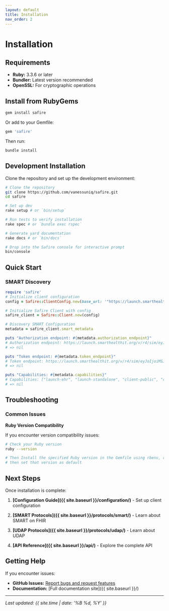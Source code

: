 ```yaml
---
layout: default
title: Installation
nav_order: 2
---
```


# Installation

## Requirements

- **Ruby:** 3.3.6 or later
- **Bundler:** Latest version recommended
- **OpenSSL:** For cryptographic operations

## Install from RubyGems

```bash
gem install safire
```

Or add to your Gemfile:

```ruby
gem 'safire'
```

Then run:

```bash
bundle install
```

## Development Installation

Clone the repository and set up the development environment:

```bash
# Clone the repository
git clone https://github.com/vanessuniq/safire.git
cd safire

# Set up dev
rake setup # or `bin/setup`

# Run tests to verify installation
rake spec # or `bundle exec rspec`

# Generate yard documentation
rake docs # or `bin/docs`

# Drop into the Safire console for interactive prompt
bin/console
```

## Quick Start

### SMART Discovery

```ruby
require 'safire'
# Initialize client configuration
config = Safire::ClientConfig.new(base_url: '"https://launch.smarthealthit.org/v/r4/sim/eyJoIjoiMSJ9/fhir')

# Initialize Safire Client with config
safire_client = Safire::Client.new(config)

# Discovery SMART Configuration
metadata = safire_client.smart_metadata

puts "Authorization endpoint: #{metadata.authorization_endpoint}"
# Authorization endpoint: https://launch.smarthealthit.org/v/r4/sim/eyJoIjoiMSJ9/auth/authorize
# => nil

puts "Token endpoint: #{metadata.token_endpoint}"
# Token endpoint: https://launch.smarthealthit.org/v/r4/sim/eyJoIjoiMSJ9/auth/token
# => nil

puts "Capabilities: #{metadata.capabilities}"
# Capabilities: ["launch-ehr", "launch-standalone", "client-public", "client-confidential-symmetric", "client-confidential-asymmetric", "sso-openid-connect", "context-passthrough-banner", "context-passthrough-style", "context-ehr-patient", "context-ehr-encounter", "context-standalone-patient", "context-standalone-encounter", "permission-offline", "permission-patient", "permission-user", "permission-v1", "permission-v2", "authorize-post"]
# => nil
```

## Troubleshooting

### Common Issues

**Ruby Version Compatibility**

If you encounter version compatibility issues:

```bash
# Check your Ruby version
ruby --version

# Then Install the specified Ruby version in the Gemfile using rbenv, rvm, or asdf
# then set that version as default
```

## Next Steps

Once installation is complete:

1. __[Configuration Guide]({{ site.baseurl }}/configuration/)__ - Set up client configuration

1. __[SMART Protocols]({{ site.baseurl }}/protocols/smart/)__ - Learn about SMART on FHIR

1. __[UDAP Protocols]({{ site.baseurl }}/protocols/udap/)__ - Learn about UDAP

1. __[API Reference]({{ site.baseurl }}/api/)__ - Explore the complete API

## Getting Help

If you encounter issues:

- __GitHub Issues:__ [Report bugs and request features](https://github.com/vanessuniq/safire/issues)
- __Documentation:__ [Full documentation site]({{ site.baseurl }}/)

---

*Last updated: {{ site.time | date: '%B %d, %Y' }}*
